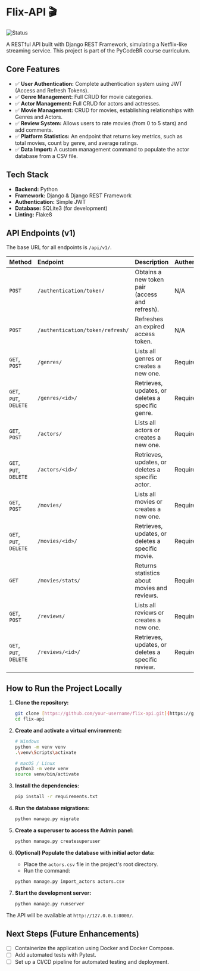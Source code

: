 # Flix-API 🎬

![Status](https://img.shields.io/badge/status-in%20development-yellow)

A RESTful API built with Django REST Framework, simulating a Netflix-like streaming service. This project is part of the PyCodeBR course curriculum.

## Core Features

* ✅ **User Authentication:** Complete authentication system using JWT (Access and Refresh Tokens).
* ✅ **Genre Management:** Full CRUD for movie categories.
* ✅ **Actor Management:** Full CRUD for actors and actresses.
* ✅ **Movie Management:** CRUD for movies, establishing relationships with Genres and Actors.
* ✅ **Review System:** Allows users to rate movies (from 0 to 5 stars) and add comments.
* ✅ **Platform Statistics:** An endpoint that returns key metrics, such as total movies, count by genre, and average ratings.
* ✅ **Data Import:** A custom management command to populate the actor database from a CSV file.

## Tech Stack

* **Backend:** Python
* **Framework:** Django & Django REST Framework
* **Authentication:** Simple JWT
* **Database:** SQLite3 (for development)
* **Linting:** Flake8

## API Endpoints (v1)

The base URL for all endpoints is `/api/v1/`.

| Method | Endpoint                    | Description                                         | Authentication |
| :------- | :-------------------------- | :------------------------------------------------ | :------------- |
| `POST`   | `/authentication/token/`    | Obtains a new token pair (access and refresh).      | N/A            |
| `POST`   | `/authentication/token/refresh/` | Refreshes an expired access token.                  | N/A            |
| `GET`, `POST` | `/genres/`                  | Lists all genres or creates a new one.            | Required       |
| `GET`, `PUT`, `DELETE` | `/genres/<id>/`             | Retrieves, updates, or deletes a specific genre.  | Required       |
| `GET`, `POST` | `/actors/`                  | Lists all actors or creates a new one.            | Required       |
| `GET`, `PUT`, `DELETE` | `/actors/<id>/`             | Retrieves, updates, or deletes a specific actor.  | Required       |
| `GET`, `POST` | `/movies/`                  | Lists all movies or creates a new one.            | Required       |
| `GET`, `PUT`, `DELETE` | `/movies/<id>/`             | Retrieves, updates, or deletes a specific movie.  | Required       |
| `GET` | `/movies/stats/`            | Returns statistics about movies and reviews.      | Required       |
| `GET`, `POST` | `/reviews/`                 | Lists all reviews or creates a new one.           | Required       |
| `GET`, `PUT`, `DELETE` | `/reviews/<id>/`            | Retrieves, updates, or deletes a specific review. | Required       |

## How to Run the Project Locally

1.  **Clone the repository:**
    ```bash
    git clone [https://github.com/your-username/flix-api.git](https://github.com/your-username/flix-api.git)
    cd flix-api
    ```

2.  **Create and activate a virtual environment:**
    ```bash
    # Windows
    python -m venv venv
    .\venv\Scripts\activate

    # macOS / Linux
    python3 -m venv venv
    source venv/bin/activate
    ```

3.  **Install the dependencies:**
    ```bash
    pip install -r requirements.txt
    ```

4.  **Run the database migrations:**
    ```bash
    python manage.py migrate
    ```

5.  **Create a superuser to access the Admin panel:**
    ```bash
    python manage.py createsuperuser
    ```

6.  **(Optional) Populate the database with initial actor data:**
    * Place the `actors.csv` file in the project's root directory.
    * Run the command:
    ```bash
    python manage.py import_actors actors.csv
    ```

7.  **Start the development server:**
    ```bash
    python manage.py runserver
    ```

The API will be available at `http://127.0.0.1:8000/`.

## Next Steps (Future Enhancements)

- [ ] Containerize the application using Docker and Docker Compose.
- [ ] Add automated tests with Pytest.
- [ ] Set up a CI/CD pipeline for automated testing and deployment.